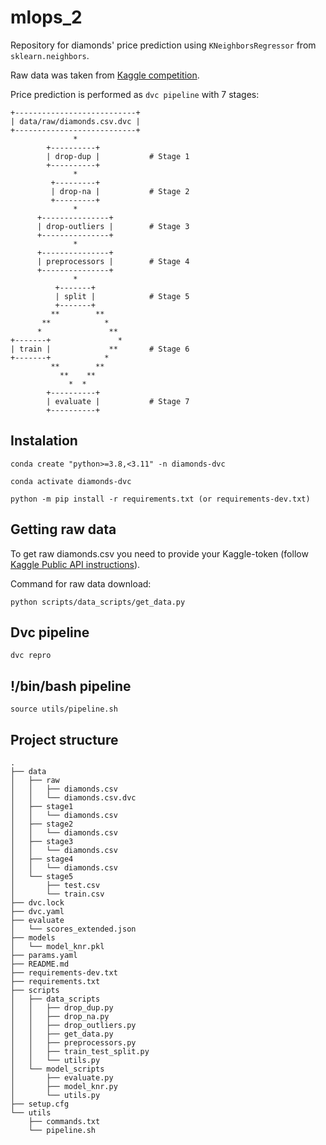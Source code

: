 # mlops_2
Repository for diamonds' price prediction using `KNeighborsRegressor` from `sklearn.neighbors`.

Raw data was taken from [Kaggle competition](https://www.kaggle.com/datasets/shivam2503/diamonds).

Price prediction is performed as `dvc pipeline` with 7 stages:

```
+---------------------------+  
| data/raw/diamonds.csv.dvc |  
+---------------------------+  
              *                       
        +----------+           
        | drop-dup |           # Stage 1
        +----------+           
              *                
         +---------+           
         | drop-na |           # Stage 2
         +---------+           
              *                 
      +---------------+        
      | drop-outliers |        # Stage 3
      +---------------+        
              *                
      +---------------+        
      | preprocessors |        # Stage 4
      +---------------+        
              *                     
          +-------+            
          | split |            # Stage 5
          +-------+            
         **        **          
       **            *         
      *               **       
+-------+               *      
| train |             **       # Stage 6
+-------+            *         
         **        **          
           **    **            
             *  *              
        +----------+           
        | evaluate |           # Stage 7
        +----------+           
```
## Instalation
```
conda create "python>=3.8,<3.11" -n diamonds-dvc
```
```
conda activate diamonds-dvc
```
```
python -m pip install -r requirements.txt (or requirements-dev.txt)
```
## Getting raw data
To get raw diamonds.csv you need to provide your Kaggle-token (follow [Kaggle Public API instructions](https://www.kaggle.com/docs/api)). 

Command for raw data download:
```
python scripts/data_scripts/get_data.py
```
## Dvc pipeline
```
dvc repro
```
## !/bin/bash pipeline
```
source utils/pipeline.sh
```
## Project structure
```console
.
├── data
│   ├── raw
│   │   ├── diamonds.csv
│   │   └── diamonds.csv.dvc
│   ├── stage1
│   │   └── diamonds.csv
│   ├── stage2
│   │   └── diamonds.csv
│   ├── stage3
│   │   └── diamonds.csv
│   ├── stage4
│   │   └── diamonds.csv
│   └── stage5
│       ├── test.csv
│       └── train.csv
├── dvc.lock
├── dvc.yaml
├── evaluate
│   └── scores_extended.json
├── models
│   └── model_knr.pkl
├── params.yaml
├── README.md
├── requirements-dev.txt
├── requirements.txt
├── scripts
│   ├── data_scripts
│   │   ├── drop_dup.py
│   │   ├── drop_na.py
│   │   ├── drop_outliers.py
│   │   ├── get_data.py
│   │   ├── preprocessors.py
│   │   ├── train_test_split.py
│   │   └── utils.py
│   └── model_scripts
│       ├── evaluate.py
│       ├── model_knr.py
│       └── utils.py
├── setup.cfg
└── utils
    ├── commands.txt
    └── pipeline.sh
```

